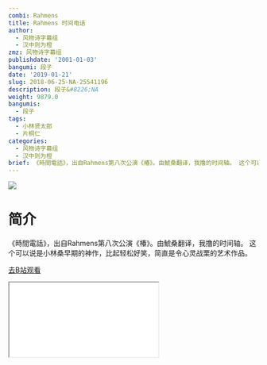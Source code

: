 ```yaml
---
combi: Rahmens
title: Rahmens 时间电话
author:
  - 风物诗字幕组
  - 汉中则为橙
zmz: 风物诗字幕组
publishdate: '2001-01-03'
bangumi: 段子
date: '2019-01-21'
slug: 2018-06-25-NA-25541196
description: 段子&#8226;NA
weight: 9879.0
bangumis:
  - 段子
tags:
  - 小林贤太郎
  - 片桐仁
categories:
  - 风物诗字幕组
  - 汉中则为橙
brief: 《時間電話》，出自Rahmens第八次公演《椿》。由鯱桑翻译，我撸的时间轴。 这个可以说是小林桑早期的神作，比起轻松好笑，简直是令心灵战栗的艺术作品。
---
```

![](https://i.imgur.com/hxxl3Rg.jpg)
# 简介  
《時間電話》，出自Rahmens第八次公演《椿》。由鯱桑翻译，我撸的时间轴。
这个可以说是小林桑早期的神作，比起轻松好笑，简直是令心灵战栗的艺术作品。  

[去B站观看](https://www.bilibili.com/video/av25541196/)
<div class ="resp-container"><iframe class="testiframe" src="//player.bilibili.com/player.html?aid=25541196"", scrolling="no", allowfullscreen="true" > </iframe></div> 
